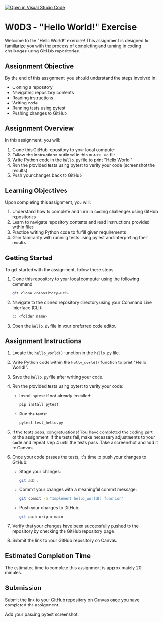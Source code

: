[![Open in Visual Studio Code](https://classroom.github.com/assets/open-in-vscode-718a45dd9cf7e7f842a935f5ebbe5719a5e09af4491e668f4dbf3b35d5cca122.svg)](https://classroom.github.com/online_ide?assignment_repo_id=15033150&assignment_repo_type=AssignmentRepo)
# W0D3 - "Hello World!" Exercise

Welcome to the "Hello World!" exercise! This assignment is designed to familiarize you with the process of completing and turning in coding challenges using GitHub repositories.

## Assignment Objective

By the end of this assignment, you should understand the steps involved in:
- Cloning a repository
- Navigating repository contents
- Reading instructions
- Writing code
- Running tests using pytest
- Pushing changes to GitHub

## Assignment Overview

In this assignment, you will:
1. Clone this GitHub repository to your local computer
2. Follow the instructions outlined in this `README.md` file
3. Write Python code in the `hello.py` file to print "Hello World!"
4. Run the provided tests using pytest to verify your code (screenshot the results)
5. Push your changes back to GitHub

## Learning Objectives

Upon completing this assignment, you will:
1. Understand how to complete and turn in coding challenges using GitHub repositories
2. Learn to navigate repository contents and read instructions provided within files
3. Practice writing Python code to fulfill given requirements
4. Gain familiarity with running tests using pytest and interpreting their results

## Getting Started

To get started with the assignment, follow these steps:

1. Clone this repository to your local computer using the following command:
   ```bash
   git clone <repository-url>
   ```

2. Navigate to the cloned repository directory using your Command Line Interface (CLI):
   ```bash
   cd <folder name>
   ```

3. Open the `hello.py` file in your preferred code editor.

## Assignment Instructions

1. Locate the `hello_world()` function in the `hello.py` file.
2. Write Python code within the `hello_world()` function to print "Hello World!".
3. Save the `hello.py` file after writing your code.
4. Run the provided tests using pytest to verify your code:
   - Install pytest if not already installed:
     ```bash
     pip install pytest
     ```
   - Run the tests:
     ```bash
     pytest test_hello.py
     ```

5. If the tests pass, congratulations! You have completed the coding part of the assignment. If the tests fail, make necessary adjustments to your code and repeat step 4 until the tests pass. Take a screenshot and add it to Canvas.

6. Once your code passes the tests, it's time to push your changes to GitHub:
   - Stage your changes:
     ```bash
     git add .
     ```
   - Commit your changes with a meaningful commit message:
     ```bash
     git commit -m "Implement hello_world() function"
     ```
   - Push your changes to GitHub:
     ```bash
     git push origin main
     ```

7. Verify that your changes have been successfully pushed to the repository by checking the GitHub repository page.

8. Submit the link to your GitHub repository on Canvas.

## Estimated Completion Time

The estimated time to complete this assignment is approximately 20 minutes.

## Submission

Submit the link to your GitHub repository on Canvas once you have completed the assignment.

Add your passing pytest screenshot.

```
